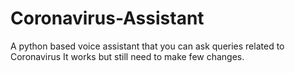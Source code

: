 # Coronavirus-Assistant
A python based voice assistant that you can ask queries related to Coronavirus
It works but still need to make few changes.
